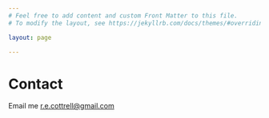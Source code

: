 ```yaml
---
# Feel free to add content and custom Front Matter to this file.
# To modify the layout, see https://jekyllrb.com/docs/themes/#overriding-theme-defaults

layout: page

---
```

# Contact

Email me [r.e.cottrell@gmail.com](r.e.cottrell@gmail.com) 

